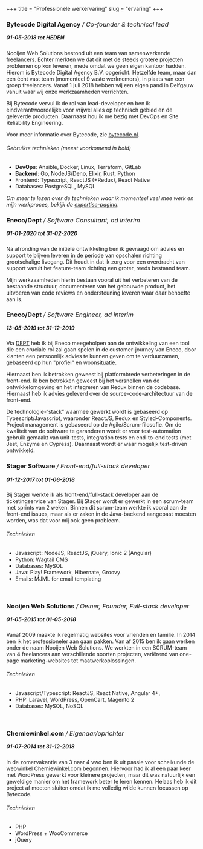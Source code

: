 +++
title = "Professionele werkervaring"
slug = "ervaring"
+++

<style>
h3 em { font-weight: 400; }
h5 { margin-top: 0 !important; }
</style>

### Bytecode Digital Agency */ Co-founder & technical lead*

##### 01-05-2018 tot HEDEN

Nooijen Web Solutions bestond uit een team van samenwerkende freelancers. Echter merkten we dat dit met de steeds grotere projecten problemen op kon leveren, mede omdat we geen eigen kantoor hadden. Hierom is Bytecode Digital Agency B.V. opgericht. Hetzelfde team, maar dan een écht vast team (momenteel 9 vaste werknemers), in plaats van een groep freelancers. Vanaf 1 juli 2018 hebben wij een eigen pand in Delfgauw vanuit waar wij onze werkzaamheden verrichten.

Bij Bytecode vervul ik de rol van lead-developer en ben ik eindverantwoordelijke voor vrijwel alles op technisch gebied en de geleverde producten. Daarnaast hou ik me bezig met DevOps en Site Reliability Engineering.

Voor meer informatie over Bytecode, zie [bytecode.nl](https://bytecode.nl).

###### Gebruikte technieken (meest voorkomend in bold)

* **DevOps**: Ansible, Docker, Linux, Terraform, GitLab
* **Backend**: Go, NodeJS/Deno, Elixir, Rust, Python
* Frontend: Typescript, ReactJS (+Redux), React Native
* Databases: PostgreSQL, MySQL

_Om meer te lezen over de technieken waar ik momenteel veel mee werk en mijn werkproces, bekijk de [expertise-pagina](/expertise)._

### Eneco/Dept */ Software Consultant, ad interim*

##### 01-01-2020 tot 31-02-2020

Na afronding van de initiele ontwikkeling ben ik gevraagd om advies en support te blijven leveren in de periode van opschalen richting grootschalige livegang. Dit houdt in dat ik zorg voor een overdracht van support vanuit het feature-team richting een groter, reeds bestaand team.

Mijn werkzaamheden hierin bestaan vooral uit het verbeteren van de bestaande structuur, documenteren van het gebouwde product, het uitvoeren van code reviews en ondersteuning leveren waar daar behoefte aan is.

### Eneco/Dept */ Software Engineer, ad interim*

##### 13-05-2019 tot 31-12-2019

Via [DEPT](https://deptagency.com) heb ik bij Eneco meegeholpen aan de ontwikkeling van een tool die een cruciale rol zal gaan spelen in de customer-journey van Eneco, door klanten een persoonlijk advies te kunnen geven om te verduurzamen, gebaseerd op hun "profiel" en woonsituatie.

Hiernaast ben ik betrokken geweest bij platformbrede verbeteringen in de front-end. Ik ben betrokken geweest bij het versnellen van de ontwikkelomgeving en het integreren van Redux binnen de codebase. Hiernaast heb ik advies geleverd over de source-code-architectuur van de front-end.

De technologie-“stack” waarmee gewerkt wordt is gebaseerd op Typescript/Javascript, waaronder ReactJS, Redux en Styled-Components. Project management is gebaseerd op de Agile/Scrum-filosofie. Om de kwaliteit van de software te garanderen wordt er voor test-automation gebruik gemaakt van unit-tests, integration tests en end-to-end tests (met Jest, Enzyme en Cypress). Daarnaast wordt er waar mogelijk test-driven ontwikkeld.

### Stager Software */ Front-end/full-stack developer*

##### 01-12-2017 tot 01-06-2018

Bij Stager werkte ik als front-end/full-stack developer aan de ticketingservice van Stager. Bij Stager wordt er gewerkt in een scrum-team met sprints van 2 weken. Binnen dit scrum-team werkte ik vooral aan de front-end issues, maar als er zaken in de Java-backend aangepast moesten worden, was dat voor mij ook geen probleem.

###### Technieken

* Javascript: NodeJS, ReactJS, jQuery, Ionic 2 (Angular)
* Python: Wagtail CMS
* Databases: MySQL
* Java: Play! Framework, Hibernate, Groovy
* Emails: MJML for email templating

<br>

### Nooijen Web Solutions */ Owner, Founder, Full-stack developer*

##### 01-05-2015 tot 01-05-2018

Vanaf 2009 maakte ik regelmatig websites voor vrienden en familie. In 2014 ben ik het professioneler aan gaan pakken. Van af 2015 ben ik gaan werken onder de naam Nooijen Web Solutions. We werkten in een SCRUM-team van 4 freelancers aan verschillende soorten projecten, variërend van one-page marketing-websites tot maatwerkoplossingen.

###### Technieken

* Javascript/Typescript: ReactJS, React Native, Angular 4+,
* PHP: Laravel, WordPress, OpenCart, Magento 2
* Databases: MySQL, NoSQL

<br>

### Chemiewinkel.com */ Eigenaar/oprichter*

##### 01-07-2014 tot 31-12-2018

In de zomervakantie van 3 naar 4 vwo ben ik uit passie voor scheikunde de webwinkel Chemiewinkel.com begonnen. Hiervoor had ik al een paar keer met WordPress gewerkt voor kleinere projecten, maar dit was natuurlijk een geweldige manier om het framework beter te leren kennen. Helaas heb ik dit project af moeten sluiten omdat ik me volledig wilde kunnen focussen op Bytecode.

###### Technieken

* PHP
* WordPress + WooCommerce
* jQuery
